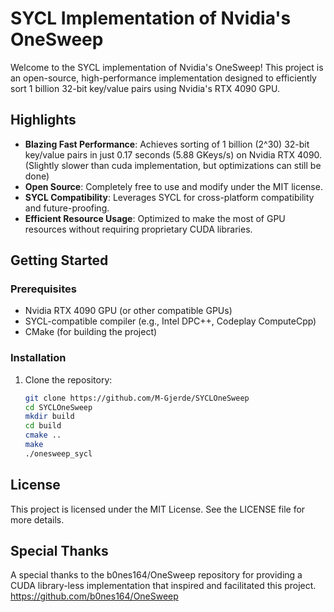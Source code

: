 # SYCL Implementation of Nvidia's OneSweep

Welcome to the SYCL implementation of Nvidia's OneSweep! This project is an open-source, high-performance implementation designed to efficiently sort 1 billion 32-bit key/value pairs using Nvidia's RTX 4090 GPU.

## Highlights

- **Blazing Fast Performance**: Achieves sorting of 1 billion (2^30) 32-bit key/value pairs in just 0.17 seconds (5.88 GKeys/s) on Nvidia RTX 4090. (Slightly slower than cuda implementation, but optimizations can still be done)
- **Open Source**: Completely free to use and modify under the MIT license.
- **SYCL Compatibility**: Leverages SYCL for cross-platform compatibility and future-proofing.
- **Efficient Resource Usage**: Optimized to make the most of GPU resources without requiring proprietary CUDA libraries.

## Getting Started

### Prerequisites

- Nvidia RTX 4090 GPU (or other compatible GPUs)
- SYCL-compatible compiler (e.g., Intel DPC++, Codeplay ComputeCpp)
- CMake (for building the project)

### Installation

1. Clone the repository:
   ```bash
   git clone https://github.com/M-Gjerde/SYCLOneSweep
   cd SYCLOneSweep
   mkdir build
   cd build
   cmake ..
   make
   ./onesweep_sycl


## License
This project is licensed under the MIT License. See the LICENSE file for more details.


## Special Thanks
A special thanks to the b0nes164/OneSweep repository for providing a CUDA library-less implementation that inspired and facilitated this project. https://github.com/b0nes164/OneSweep